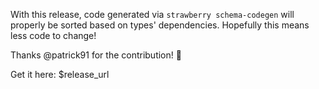 With this release, code generated via `strawberry schema-codegen` will properly be sorted
based on types' dependencies. Hopefully this means less code to change!

Thanks @patrick91 for the contribution! 🎉

Get it here: $release_url
